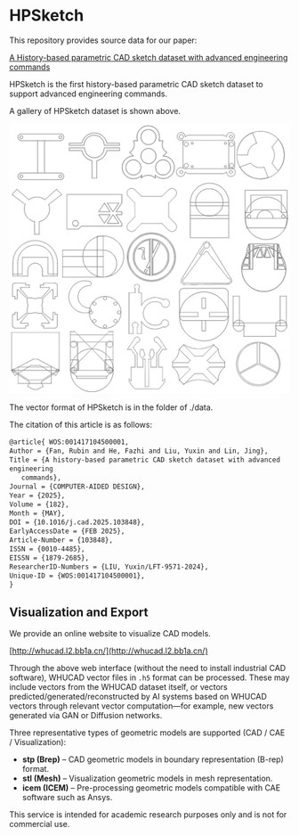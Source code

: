 # HPSketch

This repository provides source data for our paper:

[A History-based parametric CAD sketch dataset with advanced engineering commands](https://www.sciencedirect.com/science/article/abs/pii/S0010448525000107)

HPSketch is the first history-based parametric CAD sketch dataset to support advanced engineering commands.

A gallery of HPSketch dataset is shown above.

![image](https://github.com/fazhihe/HPSketch/blob/main/A%20gallery%20of%20HPSketch.png)

The vector format of HPSketch is in the folder of ./data.

The citation of this article is as follows:

```
@article{ WOS:001417104500001,
Author = {Fan, Rubin and He, Fazhi and Liu, Yuxin and Lin, Jing},
Title = {A history-based parametric CAD sketch dataset with advanced engineering
   commands},
Journal = {COMPUTER-AIDED DESIGN},
Year = {2025},
Volume = {182},
Month = {MAY},
DOI = {10.1016/j.cad.2025.103848},
EarlyAccessDate = {FEB 2025},
Article-Number = {103848},
ISSN = {0010-4485},
EISSN = {1879-2685},
ResearcherID-Numbers = {LIU, Yuxin/LFT-9571-2024},
Unique-ID = {WOS:001417104500001},
}
```

## Visualization and Export

We provide an online website to visualize CAD models.

[http://whucad.l2.bb1a.cn/](http://whucad.l2.bb1a.cn/)

Through the above web interface (without the need to install industrial CAD software), WHUCAD vector files in `.h5` format can be processed. These may include vectors from the WHUCAD dataset itself, or vectors predicted/generated/reconstructed by AI systems based on WHUCAD vectors through relevant vector computation—for example, new vectors generated via GAN or Diffusion networks.

Three representative types of geometric models are supported (CAD / CAE / Visualization):

* **stp (Brep)** – CAD geometric models in boundary representation (B-rep) format.
* **stl (Mesh)** – Visualization geometric models in mesh representation.
* **icem (ICEM)** – Pre-processing geometric models compatible with CAE software such as Ansys.

This service is intended for academic research purposes only and is not for commercial use.
